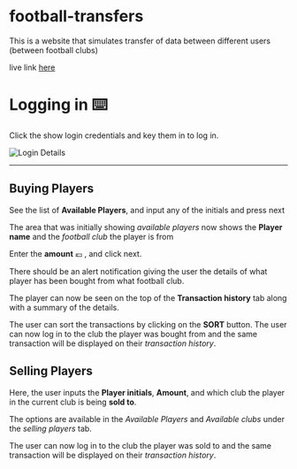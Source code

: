# football-transfers

This is a website that simulates transfer of data between different users (between football clubs)

live link [here](https://simeons-football-transfers.netlify.app/)

# Logging in :keyboard:

Click the show login credentials and key them in to log in.

![Login Details](https://user-images.githubusercontent.com/49209736/208038240-ff5a94fd-6532-4999-b2e2-0afecca0335b.PNG)

---

## Buying Players

See the list of **Available Players**, and input any of the initials and press next

The area that was initially showing _available players_ now shows the **Player name** and the _football club_ the player is from

Enter the **amount** :euro: , and click next.

There should be an alert notification giving the user the details of what player has been bought from what football club.

The player can now be seen on the top of the **Transaction history** tab along with a summary of the details.

The user can sort the transactions by clicking on the **SORT** button.
The user can now log in to the club the player was bought from and the same transaction will be displayed on their _transaction history_.

## Selling Players

Here, the user inputs the **Player initials**, **Amount**, and which club the player in the current club is being **sold to**.

The options are available in the _Available Players_ and _Available clubs_ under the _selling players_ tab.

The user can now log in to the club the player was sold to and the same transaction will be displayed on their _transaction history_.
